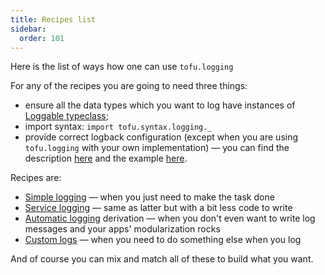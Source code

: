 ```yaml
---
title: Recipes list
sidebar:
  order: 101
---
```


Here is the list of ways how one can use `tofu.logging`

For any of the recipes you are going to need three things:

- ensure all the data types which you want to log have instances
  of [Loggable typeclass](/tofu/docs/logging/core-concepts/#typeclass-loggablea);
- import syntax: `import tofu.syntax.logging._`
- provide correct logback configuration (except when you are using `tofu.logging` with your own implementation) — you
  can find the description [here](/tofu/docs/logging/layouts) and the
  example [here](https://github.com/tofu-tf/tofu/blob/master/examples/ce2/src/main/resources/logback.groovy).

Recipes are:

- [Simple logging](/tofu/docs/logging/recipes/simple) — when you just need to make the task done
- [Service logging](/tofu/docs/logging/recipes/service) — same as latter but with a bit less code to write
- [Automatic logging](/tofu/docs/logging/recipes/auto) derivation — when you don't even want to write log messages and your apps' modularization
  rocks
- [Custom logs](/tofu/docs/logging/recipes/custom) — when you need to do something else when you log

And of course you can mix and match all of these to build what you want.

